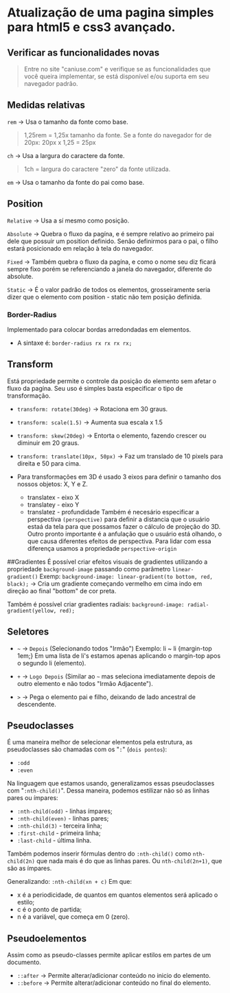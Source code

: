 # Atualização de uma pagina simples para html5 e css3 avançado.

## Verificar as funcionalidades novas
> Entre no site "caniuse.com" e verifique se as funcionalidades que você queira implementar, se está disponível e/ou suporta em seu navegador padrão.


## Medidas relativas
 `rem` -> Usa o tamanho da fonte como base.
> 1,25rem = 1,25x tamanho da fonte.
Se a fonte do navegador for de 20px: 20px x 1,25 = 25px

 `ch` -> Usa a largura do caractere da fonte.
> 1ch = largura do caractere "zero" da fonte utilizada.

 `em` -> Usa o tamanho da fonte do pai como base.


## Position

`Relative` -> Usa a sí mesmo como posição.

`Absolute` -> Quebra o fluxo da pagína, e é sempre relativo ao primeiro pai dele que possuir um position definido. Senão definirmos para o pai, o filho estará posicionado em relação à tela do navegador.

`Fixed` -> Também quebra o fluxo da pagína, e como o nome seu diz ficará sempre fixo porém se referenciando a janela do navegador, diferente do absolute.

`Static` -> É o valor padrão de todos os elementos, grosseiramente seria dizer que o elemento com position - static não tem posição definida.


### Border-Radius
Implementado para colocar bordas arredondadas em elementos.
* A sintaxe é: `border-radius rx rx rx rx;`


## Transform
Está propriedade permite o controle da posição do elemento sem afetar o fluxo da pagína.
Seu uso é simples basta especificar o tipo de transformação.

* `transform: rotate(30deg)` -> Rotaciona em 30 graus.
* `transform: scale(1.5)` -> Aumenta sua escala x 1.5
* `transform: skew(20deg)` -> Entorta o elemento, fazendo crescer ou diminuir em 20 graus.
* `transform: translate(10px, 50px)` -> Faz um translado de 10 pixels para direita e 50 para cima.

* Para transformações em 3D é usado 3 eixos para definir o tamanho dos nossos objetos: X, Y e Z.
  * translatex - eixo X
  * translatey - eixo Y
  * translatez - profundidade
Também é necesário especificar a perspectiva `(perspective)` para definir a distancia que o usuário estaá da tela para que possamos fazer o cálculo de projeção do 3D. Outro pronto importante é a anfulação que o usuário está olhando, o que causa diferentes efeitos de perspectiva. Para lidar com essa diferença usamos a propriedade `perspective-origin`

##Gradientes
É possível criar efeitos visuais de gradientes utilizando a propriedade `background-image` passando como parâmetro `linear-gradient()`
Exemp: `background-image: linear-gradient(to bottom, red, black);` -> Cria um gradiente começando vermelho em cima indo em direção ao final "bottom" de cor preta.

Também é possível criar gradientes radiais:
`background-image: radial-gradient(yellow, red);`

## Seletores
* `~` -> `Depois` (Selecionando todos "Irmão")
Exemplo: li ~ li {margin-top 1em;}
Em uma lista de li's estamos apenas aplicando o margin-top apos o segundo li (elemento).

* `+` -> `Logo Depois` (Similar ao `~` mas seleciona imediatamente depois de outro elemento e não todos "Irmão Adjacente").

* `>` -> Pega o elemento pai e filho, deixando de lado ancestral de descendente.

## Pseudoclasses
É uma maneira melhor de selecionar elementos pela estrutura, as pseudoclasses são chamadas com os "`:`" (`dois pontos`):
  * `:odd`
  * `:even`

Na linguagem que estamos usando, generalizamos essas pseudoclasses com "`:nth-child()`". Dessa maneira, podemos estilizar não só as linhas pares ou ímpares:
  * `:nth-child(odd)` - linhas ímpares;
  * `:nth-child(even)` - linhas pares;
  * `:nth-child(3)` - terceira linha;
  * `:first-child` - primeira linha;
  * `:last-child` - última linha.

Também podemos inserir fórmulas dentro do `:nth-child()` como `nth-child(2n)` que nada mais é do que as linhas pares. Ou `nth-child(2n+1)`, que são as ímpares.

Generalizando: `:nth-child(xn + c)`
Em que:
 -  x é a periodicidade, de quantos em quantos elementos será aplicado o estilo;
 -  c é o ponto de partida;
 -  n é a variável, que começa em 0 (zero).

 ## Pseudoelementos
Assim como as pseudo-classes permite aplicar estilos em partes de um documento.
* `::after` -> Permite alterar/adicionar conteúdo no inicio do elemento.
* `::before` -> Permite alterar/adicionar conteúdo no final do elemento.
